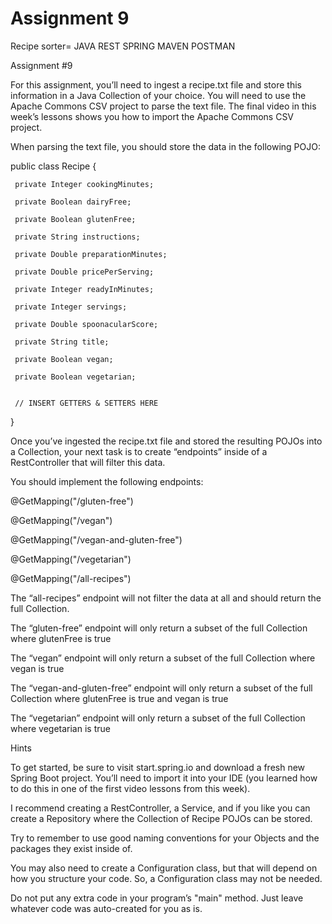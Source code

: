 #  Assignment 9
 Recipe sorter= JAVA REST SPRING MAVEN  POSTMAN

Assignment #9

For this assignment, you’ll need to ingest a recipe.txt file and store this information in a Java Collection of your choice. You will need to use the Apache Commons CSV project to parse the text file. The final video in this week’s lessons shows you how to import the Apache Commons CSV project.

When parsing the text file, you should store the data in the following POJO:

public class Recipe {

     private Integer cookingMinutes;

     private Boolean dairyFree;

     private Boolean glutenFree;

     private String instructions;

     private Double preparationMinutes;

     private Double pricePerServing;

     private Integer readyInMinutes;

     private Integer servings;

     private Double spoonacularScore;

     private String title;

     private Boolean vegan;

     private Boolean vegetarian;

    
     // INSERT GETTERS & SETTERS HERE

}

 
Once you’ve ingested the recipe.txt file and stored the resulting POJOs into a Collection, your next task is to create “endpoints” inside of a RestController that will filter this data.

 
You should implement the following endpoints:

@GetMapping("/gluten-free")

@GetMapping("/vegan")

@GetMapping("/vegan-and-gluten-free")

@GetMapping("/vegetarian")

@GetMapping("/all-recipes")

 
The “all-recipes” endpoint will not filter the data at all and should return the full Collection.

The “gluten-free” endpoint will only return a subset of the full Collection where glutenFree is true

The “vegan” endpoint will only return a subset of the full Collection where vegan is true

The “vegan-and-gluten-free” endpoint will only return a subset of the full Collection where glutenFree is true and vegan is true

The “vegetarian” endpoint will only return a subset of the full Collection where vegetarian is true

   
Hints
 
To get started, be sure to visit start.spring.io and download a fresh new Spring Boot project. You’ll need to import it into your IDE (you learned how to do this in one of the first video lessons from this week).

I recommend creating a RestController, a Service, and if you like you can create a Repository where the Collection of Recipe POJOs can be stored.

 
Try to remember to use good naming conventions for your Objects and the packages they exist inside of.

 
You may also need to create a Configuration class, but that will depend on how you structure your code. So, a Configuration class may not be needed.

 
Do not put any extra code in your program’s "main" method. Just leave whatever code was auto-created for you as is.
